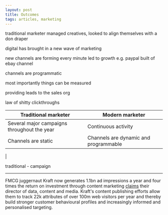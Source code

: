 ```yaml
---
layout: post
title: Outcomes
tags: articles, marketing
---
```


traditional marketer managed creatives, looked to align themselves with a don draper

digital has brought in a new wave of marketing

new channels are forming every minute led to growth e.g. paypal built of ebay channel

channels are programmatic

most importantly things can be measured

providing leads to the sales org

law of shitty clickthroughs

|Traditional marketer   |Modern marketer   |
|---|---|
|Several major campaigns throughout the year   |Continuous activity   |
|Channels are static   |Channels are dynamic and programmable   |
|

traditional - campaign

***

FMCG juggernaut Kraft now generates 1.1bn ad impressions a year and four times the return on investment through content marketing [claims][kraft-content] their director of data, content and media. Kraft's content publishing efforts allow them to track 22k attributes of over 100m web visitors per year and thereby build stronger customer behavioural profiles and increasingly informed and personalised targeting.



[kraft-content]:(http://adage.com/article/best-practices/kraft-content-drive-broader-marketing-effort/294892/)